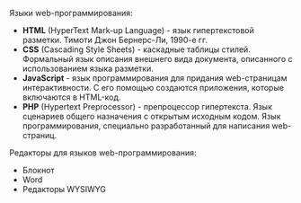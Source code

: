 Языки web-программирования:
- **HTML** (HyperText Mark-up Language) - язык гипертекстовой разметки. Тимоти Джон Бернерс-Ли, 1990-е гг.  
- **CSS** (Cascading Style Sheets) - каскадные таблицы стилей. Формальный язык описания внешнего вида документа, описанного с использованием языка разметки.  
- **JavaScript** - язык программирования для придания web-страницам интерактивности. С его помощью создаются приложения, которые включаются в HTML-код.  
- **PHP** (Hypertext Preprocessor) - препроцессор гипертекста. Язык сценариев общего назначения с открытым исходным кодом. Язык программирования, специально разработанный для написания web-страниц.  
  
Редакторы для языков web-программирования:
- Блокнот
- Word
- Редакторы WYSIWYG
